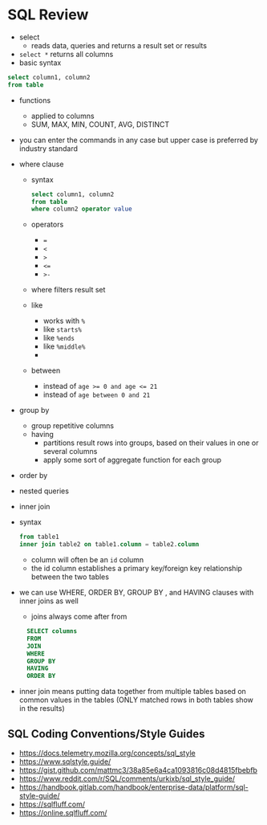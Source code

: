 # SQL Review

- select
  - reads data, queries and returns a result set or results
- `select *` returns all columns
- basic syntax

```sql
select column1, column2
from table
```

- functions

  - applied to columns
  - SUM, MAX, MIN, COUNT, AVG, DISTINCT

- you can enter the commands in any case but upper case is preferred by industry standard

- where clause

  - syntax
    ```sql
    select column1, column2
    from table
    where column2 operator value
    ```
  - operators

    - `=`
    - `<`
    - `>`
    - `<=`
    - `>-`

  - where filters result set
  - like
    - works with `%`
    - like `starts%`
    - like `%ends`
    - like `%middle%`
    -
  - between
    - instead of `age >= 0 and age <= 21`
    - instead of `age between 0 and 21`

- group by
  - group repetitive columns
  - having
    - partitions result rows into groups, based on their values in one or several columns
    - apply some sort of aggregate function for each group
- order by
- nested queries

- inner join
- syntax
  ```sql
  from table1
  inner join table2 on table1.column = table2.column
  ```
  - column will often be an `id` column
  - the id column establishes a primary key/foreign key relationship between the two tables
- we can use WHERE, ORDER BY, GROUP BY , and HAVING clauses with inner joins as well
  - joins always come after from
  ```sql
    SELECT columns
    FROM
    JOIN
    WHERE
    GROUP BY
    HAVING
    ORDER BY
  ```
- inner join means putting data together from multiple tables based on common values in the tables (ONLY matched rows in both tables show in the results)

## SQL Coding Conventions/Style Guides

- https://docs.telemetry.mozilla.org/concepts/sql_style
- https://www.sqlstyle.guide/
- https://gist.github.com/mattmc3/38a85e6a4ca1093816c08d4815fbebfb
- https://www.reddit.com/r/SQL/comments/urkixb/sql_style_guide/
- https://handbook.gitlab.com/handbook/enterprise-data/platform/sql-style-guide/
- https://sqlfluff.com/
- https://online.sqlfluff.com/
